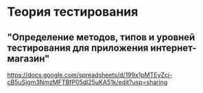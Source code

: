 
# Теория тестирования




## "Определение методов, типов и уровней тестирования для приложения интернет-магазин"

https://docs.google.com/spreadsheets/d/199x1pMTEyZcj-cB5uSjgm3NmzMFTBfP05dl25uKA51k/edit?usp=sharing
